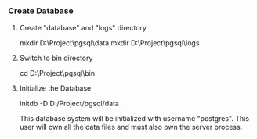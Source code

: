### Create Database
1. Create "database" and "logs" directory
   
   mkdir D:\Project\pgsql\data
   mkdir D:\Project\pgsql\logs

2. Switch to bin directory
   
   cd D:\Project\pgsql\bin

3. Initialize the Database
   
   initdb -D D:/Project/pgsql/data

   This database system will be initialized with username "postgres".
   This user will own all the data files and must also own the server process.